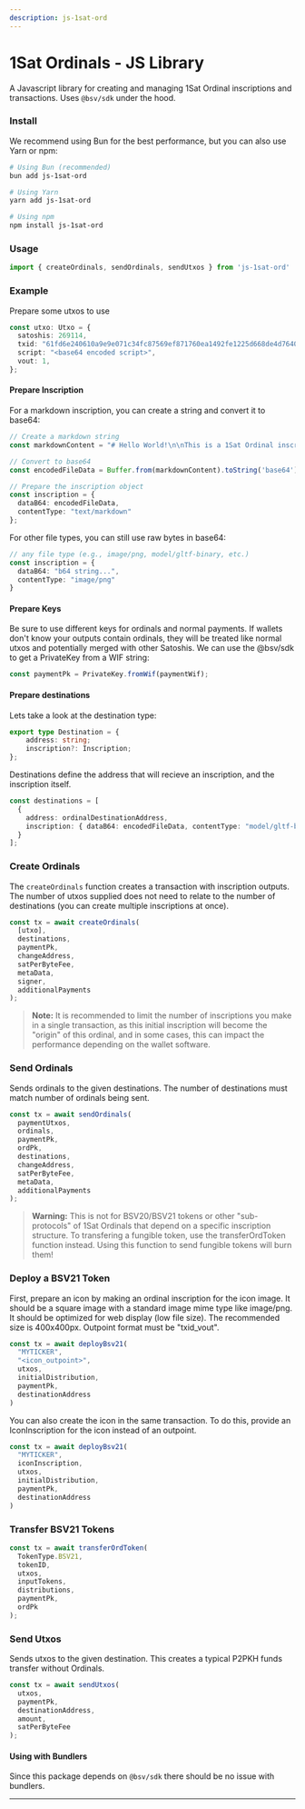 ```yaml
---
description: js-1sat-ord
---
```


# 1Sat Ordinals - JS Library

A Javascript library for creating and managing 1Sat Ordinal inscriptions and transactions. Uses `@bsv/sdk` under the hood.

### Install

We recommend using Bun for the best performance, but you can also use Yarn or npm:

```bash
# Using Bun (recommended)
bun add js-1sat-ord

# Using Yarn
yarn add js-1sat-ord

# Using npm
npm install js-1sat-ord
```

### Usage

```ts
import { createOrdinals, sendOrdinals, sendUtxos } from 'js-1sat-ord'
```

### Example

Prepare some utxos to use

```ts
const utxo: Utxo = {
  satoshis: 269114,
  txid: "61fd6e240610a9e9e071c34fc87569ef871760ea1492fe1225d668de4d76407e",
  script: "<base64 encoded script>",
  vout: 1,
};
```

#### Prepare Inscription

For a markdown inscription, you can create a string and convert it to base64:

```ts
// Create a markdown string
const markdownContent = "# Hello World!\n\nThis is a 1Sat Ordinal inscription.";

// Convert to base64
const encodedFileData = Buffer.from(markdownContent).toString('base64');

// Prepare the inscription object
const inscription = {
  dataB64: encodedFileData,
  contentType: "text/markdown"
};
```

For other file types, you can still use raw bytes in base64:

```ts
// any file type (e.g., image/png, model/gltf-binary, etc.)
const inscription = {
  dataB64: "b64 string...",
  contentType: "image/png"
} 
```

#### Prepare Keys

Be sure to use different keys for ordinals and normal payments. If wallets don't know your outputs contain ordinals, they will be treated like normal utxos and potentially merged with other Satoshis. We can use the @bsv/sdk to get a PrivateKey from a WIF string:

```ts
const paymentPk = PrivateKey.fromWif(paymentWif);
```

#### Prepare destinations

Lets take a look at the destination type:

```ts
export type Destination = {
	address: string;
	inscription?: Inscription;
};

```

Destinations define the address that will recieve an inscription, and the inscription itself.

```ts
const destinations = [
  {
    address: ordinalDestinationAddress,
    inscription: { dataB64: encodedFileData, contentType: "model/gltf-binary" }
  }
];
```

### Create Ordinals

The `createOrdinals` function creates a transaction with inscription outputs. The number of utxos supplied does not need to relate to the number of destinations (you can create multiple inscriptions at once).

```ts
const tx = await createOrdinals(
  [utxo],
  destinations,
  paymentPk,
  changeAddress,
  satPerByteFee,
  metaData,
  signer,
  additionalPayments
);
```

> **Note:** It is recommended to limit the number of inscriptions you make in a single transaction, as this initial inscription will become the "origin" of this ordinal, and in some cases, this can impact the performance depending on the wallet software.

### Send Ordinals

Sends ordinals to the given destinations. The number of destinations must match number of ordinals being sent.

```ts
const tx = await sendOrdinals(
  paymentUtxos,
  ordinals,
  paymentPk,
  ordPk,
  destinations,
  changeAddress,
  satPerByteFee,
  metaData,
  additionalPayments
);
```

> **Warning:** This is not for BSV20/BSV21 tokens or other "sub-protocols" of 1Sat Ordinals that depend on a specific inscription structure. To transfering a fungible token, use the transferOrdToken function instead. Using this function to send fungible tokens will burn them!

### Deploy a BSV21 Token

First, prepare an icon by making an ordinal inscription for the icon image. It should be a square image with a standard image mime type like image/png. It should be optimized for web display (low file size). The recommended size is 400x400px. Outpoint format must be "txid_vout".

```ts
const tx = await deployBsv21(
  "MYTICKER",
  "<icon_outpoint>",
  utxos,
  initialDistribution,
  paymentPk,
  destinationAddress
)
```

You can also create the icon in the same transaction. To do this, provide an IconInscription for the icon instead of an outpoint.

```ts
const tx = await deployBsv21(
  "MYTICKER",
  iconInscription,
  utxos,
  initialDistribution,
  paymentPk,
  destinationAddress
)
```

### Transfer BSV21 Tokens

```ts
const tx = await transferOrdToken(
  TokenType.BSV21,
  tokenID,
  utxos,
  inputTokens,
  distributions,
  paymentPk,
  ordPk
);
```

### Send Utxos

Sends utxos to the given destination. This creates a typical P2PKH funds transfer without Ordinals.

```ts
const tx = await sendUtxos(
  utxos,
  paymentPk,
  destinationAddress,
  amount,
  satPerByteFee
);
```

#### Using with Bundlers

Since this package depends on `@bsv/sdk` there should be no issue with bundlers.

---